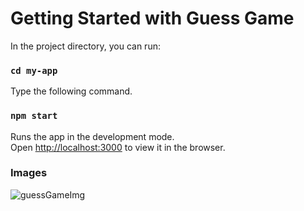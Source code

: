 # Getting Started with Guess Game

In the project directory, you can run:

### `cd my-app`
Type the following command.
### `npm start`
Runs the app in the development mode.\
Open [http://localhost:3000](http://localhost:3000) to view it in the browser.
### Images
![guessGameImg](https://i.imgur.com/vzzjXrN.png)

